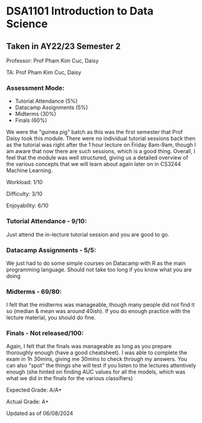 # DSA1101 Introduction to Data Science
## Taken in AY22/23 Semester 2

Professor: Prof Pham Kim Cuc, Daisy

TA: Prof Pham Kim Cuc, Daisy

### Assessment Mode:
- Tutorial Attendance (5%)
- Datacamp Assignments (5%)
- Midterms (30%)
- Finals (60%)

We were the "guinea pig" batch as this was the first semester that Prof Daisy took this module. There were no individual tutorial sessions back then as the tutorial was right after the 1 hour lecture on Friday 8am-9am, though I am aware that now there are such sessions, which is a good thing. Overall, I feel that the module was well structured, giving us a detailed overview of the various concepts that we will learn about again later on in CS3244 Machine Learning.

Workload: 1/10

Difficulty: 3/10

Enjoyability: 6/10

### Tutorial Attendance - 9/10:

Just attend the in-lecture tutorial session and you are good to go.

### Datacamp Assignments - 5/5:

We just had to do some simple courses on Datacamp with R as the main programming language. Should not take too long if you know what you are doing

### Midterms - 69/80:

I felt that the midterms was manageable, though many people did not find it so (median & mean was around 40ish). If you do enough practice with the lecture material, you should do fine.

### Finals - Not released/100:

Again, I felt that the finals was manageable as long as you prepare thoroughly enough (have a good cheatsheet). I was able to complete the exam in 1h 30mins, giving me 30mins to check through my answers. You can also "spot" the things she will test if you listen to the lectures attentively enough (she hinted on finding AUC values for all the models, which was what we did in the finals for the various classifiers)

Expected Grade: A/A+

Actual Grade: A+

Updated as of 06/08/2024

